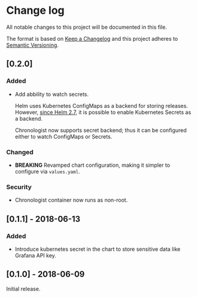 # Change log

All notable changes to this project will be documented in this file.

The format is based on [Keep a Changelog](http://keepachangelog.com/en/1.0.0/)
and this project adheres to [Semantic Versioning](http://semver.org/spec/v2.0.0.html).

## [0.2.0]

### Added

- Add abbility to watch secrets.

    Helm uses Kubernetes ConfigMaps as a backend for storing releases.
    However, [since Helm 2.7](https://github.com/helm/helm/pull/2721),
    it is possible to enable Kubernetes Secrets as a backend.

    Chronologist now supports secret backend; thus it can be configured
    either to watch ConfigMaps or Secrets.

### Changed

- **BREAKING** Revamped chart configuration, making it simpler to configure via `values.yaml`.

### Security

- Chronologist container now runs as non-root.

## [0.1.1] - 2018-06-13

### Added

- Introduce kubernetes secret in the chart to store sensitive data
like Grafana API key.

## [0.1.0] - 2018-06-09

Initial release.
